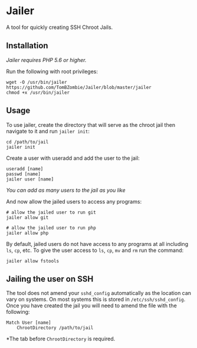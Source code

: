 # Jailer

A tool for quickly creating SSH Chroot Jails.


## Installation

*Jailer requires PHP 5.6 or higher.*

Run the following with root privileges:

```
wget -O /usr/bin/jailer https://github.com/TomBZombie/Jailer/blob/master/jailer
chmod +x /usr/bin/jailer

```


## Usage

To use jailer, create the directory that will serve as the chroot jail then navigate to it and run `jailer init`:

```
cd /path/to/jail
jailer init
```

Create a user with useradd and add the user to the jail:

```
useradd [name]
passwd [name]
jailer user [name]
```

*You can add as many users to the jail as you like*

And now allow the jailed users to access any programs:

```
# allow the jailed user to run git
jailer allow git

# allow the jailed user to run php
jailer allow php
```


By default, jailed users do not have access to any programs at all including `ls`, `cp`, etc. To give the user access to `ls`, `cp`, `mv` and `rm` run the command:

```
jailer allow fstools
```


## Jailing the user on SSH

The tool does not amend your `sshd_config` automatically as the location can vary on systems. On most systems this is stored in `/etc/ssh/sshd_config`. Once you have created the jail you will need to amend the file with the following:

```
Match User [name]
	ChrootDirectory /path/to/jail
```

*The tab before `ChrootDirectory` is required.
